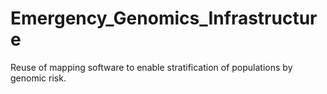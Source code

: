 # Emergency_Genomics_Infrastructure
Reuse of mapping software to enable stratification of populations by genomic risk.
